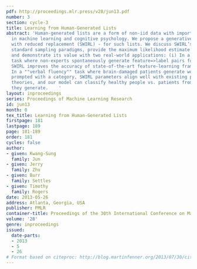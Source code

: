 ```yaml
---
pdf: http://proceedings.mlr.press/v28/jun13.pdf
number: 3
section: cycle-3
title: Learning from Human-Generated Lists
abstract: 'Human-generated lists are a form of non-iid data with important applications
  in machine learning and cognitive psychology. We propose a generative model - sampling
  with reduced replacement (SWIRL) - for such lists. We discuss SWIRL’s relation to
  standard sampling paradigms, provide the maximum likelihood estimate for learning,
  and demonstrate its value with two real-world applications: (i) In a ""feature volunteering""
  task where non-experts spontaneously generate feature=>label pairs for text classification,
  SWIRL improves the accuracy of state-of-the-art feature-learning frameworks. (ii)
  In a ""verbal fluency"" task where brain-damaged patients generate word lists when
  prompted with a category, SWIRL parameters align well with existing psychological
  theories, and our model can classify healthy people vs. patients from the lists
  they generate.    '
layout: inproceedings
series: Proceedings of Machine Learning Research
id: jun13
month: 0
tex_title: Learning from Human-Generated Lists
firstpage: 181
lastpage: 189
page: 181-189
order: 181
cycles: false
author:
- given: Kwang-Sung
  family: Jun
- given: Jerry
  family: Zhu
- given: Burr
  family: Settles
- given: Timothy
  family: Rogers
date: 2013-05-26
address: Atlanta, Georgia, USA
publisher: PMLR
container-title: Proceedings of the 30th International Conference on Machine Learning
volume: '28'
genre: inproceedings
issued:
  date-parts:
  - 2013
  - 5
  - 26
# Format based on citeproc: http://blog.martinfenner.org/2013/07/30/citeproc-yaml-for-bibliographies/
---
```

